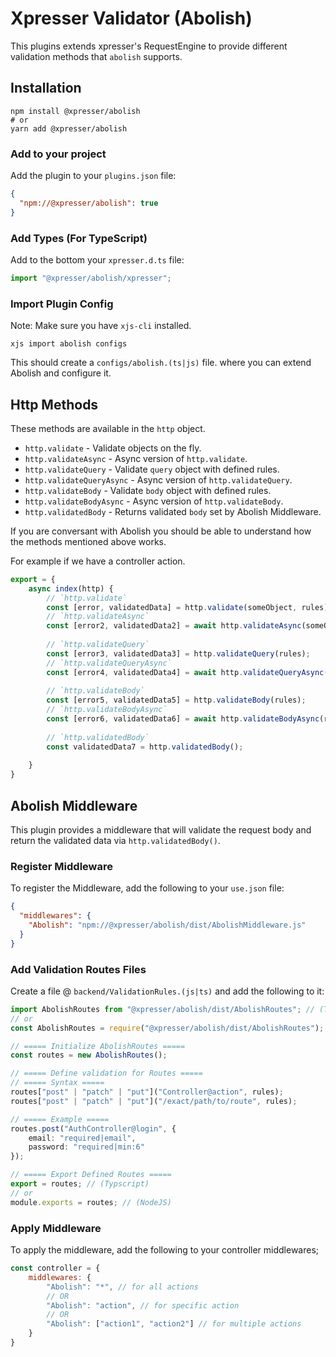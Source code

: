 # Xpresser Validator (Abolish)

This plugins extends xpresser's RequestEngine to provide different validation methods that `abolish` supports.

## Installation
```shell
npm install @xpresser/abolish
# or
yarn add @xpresser/abolish
```

### Add to your project
Add the plugin to your `plugins.json` file:
```json
{
  "npm://@xpresser/abolish": true
}
```

### Add Types (For TypeScript)
Add to the bottom your `xpresser.d.ts` file:
```typescript
import "@xpresser/abolish/xpresser";
```

### Import Plugin Config
Note: Make sure you have `xjs-cli` installed.

```shell
xjs import abolish configs
```

This should create a `configs/abolish.(ts|js)` file. where you can extend Abolish and configure it.



## Http Methods
These methods are available in the `http` object.

 - `http.validate` - Validate objects on the fly.
 - `http.validateAsync` - Async version of `http.validate`.
 - `http.validateQuery` - Validate `query` object with defined rules.
 - `http.validateQueryAsync` - Async version of `http.validateQuery`.
 - `http.validateBody` - Validate `body` object with defined rules.
 - `http.validateBodyAsync` - Async version of `http.validateBody`.
 - `http.validatedBody` - Returns validated `body` set by Abolish Middleware.


If you are conversant with Abolish you should be able to understand how the methods mentioned above works.

For example if we have a controller action.

```typescript
export = {
    async index(http) {
        // `http.validate`
        const [error, validatedData] = http.validate(someObject, rules);
        // `http.validateAsync`
        const [error2, validatedData2] = await http.validateAsync(someObject, rules);
        
        // `http.validateQuery`
        const [error3, validatedData3] = http.validateQuery(rules);
        // `http.validateQueryAsync`
        const [error4, validatedData4] = await http.validateQueryAsync(rules);
        
        // `http.validateBody`
        const [error5, validatedData5] = http.validateBody(rules);
        // `http.validateBodyAsync`
        const [error6, validatedData6] = await http.validateBodyAsync(rules);
        
        // `http.validatedBody`
        const validatedData7 = http.validatedBody();
        
    }
}
```

## Abolish Middleware
This plugin provides a middleware that will validate the request body and return the validated data via `http.validatedBody()`.

### Register Middleware
To register the Middleware, add the following to your `use.json` file:
```json
{
  "middlewares": {
    "Abolish": "npm://@xpresser/abolish/dist/AbolishMiddleware.js"
  }
}
```

### Add Validation Routes Files
Create a file @ `backend/ValidationRules.(js|ts)` and add the following to it:

```typescript
import AbolishRoutes from "@xpresser/abolish/dist/AbolishRoutes"; // (TypeScript)
// or 
const AbolishRoutes = require("@xpresser/abolish/dist/AbolishRoutes"); // (NodeJS)

// ===== Initialize AbolishRoutes =====
const routes = new AbolishRoutes();

// ===== Define validation for Routes =====
// ===== Syntax =====
routes["post" | "patch" | "put"]("Controller@action", rules);
routes["post" | "patch" | "put"]("/exact/path/to/route", rules);

// ===== Example =====
routes.post("AuthController@login", {
    email: "required|email",
    password: "required|min:6"
});

// ===== Export Defined Routes =====
export = routes; // (Typscript)
// or
module.exports = routes; // (NodeJS)
```


### Apply Middleware
To apply the middleware, add the following to your controller middlewares;

```javascript
const controller = {
    middlewares: {
        "Abolish": "*", // for all actions
        // OR
        "Abolish": "action", // for specific action
        // OR
        "Abolish": ["action1", "action2"] // for multiple actions
    }
}
```
